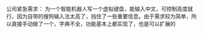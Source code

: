 公司紧急需求： 为一个智能机器人写一个虚拟键盘，能输入中文，可控制高度就行，因为自带的搜狗输入法太高了，挡住了一些重要信息。由于需求较为简单，所以直接手动做了一个，字典不全，功能基本上都实现了，也是可以扩展的